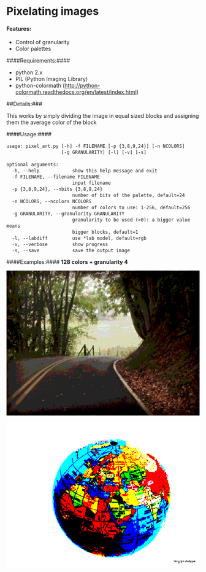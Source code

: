 Pixelating images
===================================

#### Features: ####
* Control of granularity
* Color palettes


####Requirements:####
* python 2.x
* PIL (Python Imaging Library)
* python-colormath (http://python-colormath.readthedocs.org/en/latest/index.html)

##Details:###

This works by simply dividing the image in equal sized blocks and assigning them the average color of the block

####Usage:####

    usage: pixel_art.py [-h] -f FILENAME [-p {3,8,9,24}] [-n NCOLORS]
                        [-g GRANULARITY] [-l] [-v] [-s]

    optional arguments:
      -h, --help            show this help message and exit
      -f FILENAME, --filename FILENAME
                            input filename
      -p {3,8,9,24}, --nbits {3,8,9,24}
                            number of bits of the palette, default=24
      -n NCOLORS, --ncolors NCOLORS
                            number of colors to use: 1-256, default=256
      -g GRANULARITY, --granularity GRANULARITY
                            granularity to be used (>0): a bigger value means
                            bigger blocks, default=1
      -l, --labdiff         use *lab model, default=rgb
      -v, --verbose         show progress
      -s, --save            save the output image

     
####Examples:####
**128 colors + granularity 4**

![eg](https://raw.githubusercontent.com/AlexPnt/pixel-art/master/img/tennessee_pixelated_p9_g2.png)

![eg](https://raw.githubusercontent.com/AlexPnt/pixel-art/master/img/globe_pixelated_g2_p3.png)
